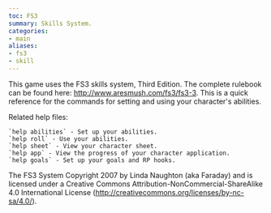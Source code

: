 ```yaml
---
toc: FS3
summary: Skills System.
categories:
- main
aliases:
- fs3
- skill
---
```

This game uses the FS3 skills system, Third Edition.  The complete rulebook can be found here:  http://www.aresmush.com/fs3/fs3-3.  This is a quick reference for the commands for setting and using your character's abilities.

Related help files:  

    `help abilities` - Set up your abilities.
    `help roll` - Use your abilities.
    `help sheet` - View your character sheet.
    `help app` - View the progress of your character application.
    `help goals` - Set up your goals and RP hooks.

The FS3 System Copyright 2007 by Linda Naughton (aka Faraday) and is licensed under a Creative Commons Attribution-NonCommercial-ShareAlike 4.0 International License (http://creativecommons.org/licenses/by-nc-sa/4.0/).